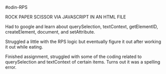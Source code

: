 #odin-RPS

ROCK PAPER SCISSOR VIA JAVASCRIPT IN AN HTML FILE

Had to google and learn about querySelection, textContext, getElementID, createElement, document, and setAttribute.

Struggled a little with the RPS logic but eventually figure it out after working it out while eating.

Finished assignment, struggled with some of the coding related to querySelection and textContext of certain items. Turns out it was a spelling error. 